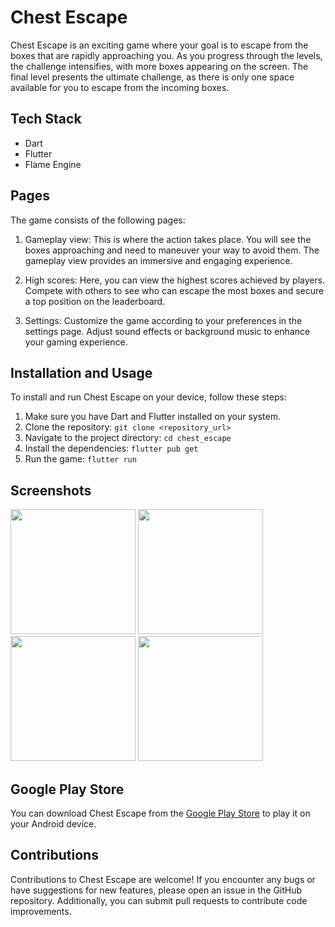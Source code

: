 # Chest Escape

Chest Escape is an exciting game where your goal is to escape from the boxes that are rapidly approaching you. As you progress through the levels, the challenge intensifies, with more boxes appearing on the screen. The final level presents the ultimate challenge, as there is only one space available for you to escape from the incoming boxes.

## Tech Stack

- Dart
- Flutter
- Flame Engine

## Pages

The game consists of the following pages:

1. Gameplay view: This is where the action takes place. You will see the boxes approaching and need to maneuver your way to avoid them. The gameplay view provides an immersive and engaging experience.

2. High scores: Here, you can view the highest scores achieved by players. Compete with others to see who can escape the most boxes and secure a top position on the leaderboard.

3. Settings: Customize the game according to your preferences in the settings page. Adjust sound effects or background music to enhance your gaming experience.

## Installation and Usage

To install and run Chest Escape on your device, follow these steps:

1. Make sure you have Dart and Flutter installed on your system.
2. Clone the repository:
```git clone <repository_url>```
3. Navigate to the project directory:
```cd chest_escape```
4. Install the dependencies:
```flutter pub get```
5. Run the game:
```flutter run```


## Screenshots

<img src = "assets/menu.png" width ="200" /> <img src = "assets/gameplay.png" width ="200" /> <img src = "assets/high-scores.png" width ="200" /> <img src = "assets/settings.png" width ="200" />

## Google Play Store

You can download Chest Escape from the [Google Play Store](https://play.google.com/store/apps/details?id=com.charilab.chest_escape) to play it on your Android device.


## Contributions

Contributions to Chest Escape are welcome! If you encounter any bugs or have suggestions for new features, please open an issue in the GitHub repository. Additionally, you can submit pull requests to contribute code improvements.
